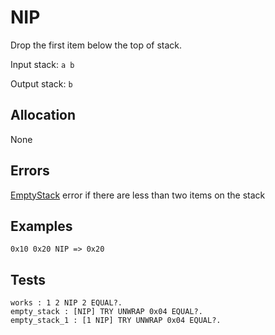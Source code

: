 # NIP

Drop the first item below the top of stack.

Input stack: `a b`

Output stack: `b`

## Allocation

None

## Errors

[EmptyStack](./ERRORS/EmptyStack.md) error if there are less than two items on the stack

## Examples

```
0x10 0x20 NIP => 0x20
```

## Tests

```test
works : 1 2 NIP 2 EQUAL?.
empty_stack : [NIP] TRY UNWRAP 0x04 EQUAL?.
empty_stack_1 : [1 NIP] TRY UNWRAP 0x04 EQUAL?.
```